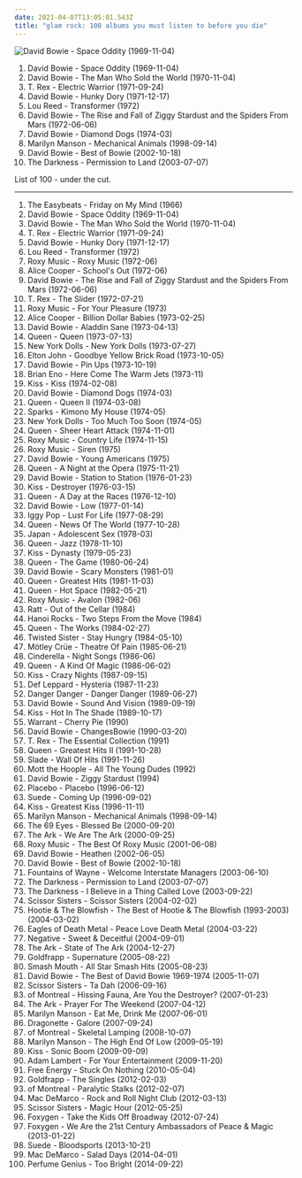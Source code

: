 ```yaml
---
date: 2021-04-07T13:05:01.543Z
title: "glam rock: 100 albums you must listen to before you die"
---
```

![David Bowie - Space Oddity (1969-11-04)](https://img.discogs.com/V_STfB_m_scgM-72C1Ra0r3UL4I=/fit-in/600x594/filters:strip_icc():format(jpeg):mode_rgb():quality(90)/discogs-images/R-465476-1435594411-1443.jpeg.jpg "David Bowie - Space Oddity (1969-11-04)")
<ol class="albums">
<li data-cover="https://img.discogs.com/V_STfB_m_scgM-72C1Ra0r3UL4I=/fit-in/600x594/filters:strip_icc():format(jpeg):mode_rgb():quality(90)/discogs-images/R-465476-1435594411-1443.jpeg.jpg" data-tags="rock, 60s, glam rock" role="button">David Bowie - Space Oddity (1969-11-04)</li>
<li data-cover="https://via.placeholder.com/450" data-tags="glam rock, 70s, rock" role="button">David Bowie - The Man Who Sold the World (1970-11-04)</li>
<li data-cover="http://coverartarchive.org/release/e6981e93-837e-4e7f-9ab0-8ec794df35e8/20620684373-500.jpg" data-tags="glam rock, 70s" role="button">T. Rex - Electric Warrior (1971-09-24)</li>
<li data-cover="http://coverartarchive.org/release/04490fb2-a861-3db8-a8c6-386d8f9da1dc/2776393252-500.jpg" data-tags="glam rock, 70s" role="button">David Bowie - Hunky Dory (1971-12-17)</li>
<li data-cover="https://via.placeholder.com/450" data-tags="70s, rock, glam rock" role="button">Lou Reed - Transformer (1972)</li>
<li data-cover="http://coverartarchive.org/release/da4db8d1-13b2-3d5e-a447-e2ad7733476a/3833715017-500.jpg" data-tags="glam rock" role="button">David Bowie - The Rise and Fall of Ziggy Stardust and the Spiders From Mars (1972-06-06)</li>
<li data-cover="http://coverartarchive.org/release/ac6a3bdd-4d2e-38e8-ba6e-33cecf128b18/14101003831-500.jpg" data-tags="glam rock, 70s" role="button">David Bowie - Diamond Dogs (1974-03)</li>
<li data-cover="http://coverartarchive.org/release/c41a751f-7ad3-3948-8013-92c7663a8bee/5074459506-500.jpg" data-tags="industrial rock, industrial metal, industrial, glam rock" role="button">Marilyn Manson - Mechanical Animals (1998-09-14)</li>
<li data-cover="http://coverartarchive.org/release/3709ee5a-d087-370f-afb4-f730092c7a94/23744459570-500.jpg" data-tags="classic rock, rock" role="button">David Bowie - Best of Bowie (2002-10-18)</li>
<li data-cover="https://img.discogs.com/-pNO1Qw9sSNG69I-wiY2tSYprlU=/fit-in/600x598/filters:strip_icc():format(jpeg):mode_rgb():quality(90)/discogs-images/R-814196-1167785283.jpeg.jpg" data-tags="hard rock, rock" role="button">The Darkness - Permission to Land (2003-07-07)</li>
</ol>
List of 100 - under the cut.
<!-- more -->

_________________

<ol class="albums">
<li data-cover="https://img.discogs.com/MG4zQYJohrZLveLfzk8f7C0DvGA=/fit-in/600x596/filters:strip_icc():format(jpeg):mode_rgb():quality(90)/discogs-images/R-5891387-1549371617-9485.jpeg.jpg" data-tags="classic rock, 60s, psychedelic, oldies, beat" role="button">
The Easybeats - Friday on My Mind (1966)
</li>
<li data-cover="https://img.discogs.com/V_STfB_m_scgM-72C1Ra0r3UL4I=/fit-in/600x594/filters:strip_icc():format(jpeg):mode_rgb():quality(90)/discogs-images/R-465476-1435594411-1443.jpeg.jpg" data-tags="rock, 60s, glam rock" role="button">
David Bowie - Space Oddity (1969-11-04)
</li>
<li data-cover="https://via.placeholder.com/450" data-tags="glam rock, 70s, rock" role="button">
David Bowie - The Man Who Sold the World (1970-11-04)
</li>
<li data-cover="http://coverartarchive.org/release/e6981e93-837e-4e7f-9ab0-8ec794df35e8/20620684373-500.jpg" data-tags="glam rock, 70s" role="button">
T. Rex - Electric Warrior (1971-09-24)
</li>
<li data-cover="http://coverartarchive.org/release/04490fb2-a861-3db8-a8c6-386d8f9da1dc/2776393252-500.jpg" data-tags="glam rock, 70s" role="button">
David Bowie - Hunky Dory (1971-12-17)
</li>
<li data-cover="https://via.placeholder.com/450" data-tags="70s, rock, glam rock" role="button">
Lou Reed - Transformer (1972)
</li>
<li data-cover="https://img.discogs.com/Otf6_JO4GjZMPbv3IFsC-6_a62g=/fit-in/348x506/filters:strip_icc():format(jpeg):mode_rgb():quality(90)/discogs-images/R-5441040-1396312486-9043.jpeg.jpg" data-tags="70s, glam rock" role="button">
Roxy Music - Roxy Music (1972-06)
</li>
<li data-cover="http://coverartarchive.org/release/e28b9cba-289e-47a8-a8c0-8bf5c0c93f19/3987340872-500.jpg" data-tags="hard rock, classic rock" role="button">
Alice Cooper - School's Out (1972-06)
</li>
<li data-cover="http://coverartarchive.org/release/da4db8d1-13b2-3d5e-a447-e2ad7733476a/3833715017-500.jpg" data-tags="glam rock" role="button">
David Bowie - The Rise and Fall of Ziggy Stardust and the Spiders From Mars (1972-06-06)
</li>
<li data-cover="http://coverartarchive.org/release/819ab350-82fc-451d-ad80-eb2ae07ddeef/6008080435-500.jpg" data-tags="glam rock" role="button">
T. Rex - The Slider (1972-07-21)
</li>
<li data-cover="http://coverartarchive.org/release/6d4932d4-c81a-3438-97f1-fac6e8902712/6802461026-500.jpg" data-tags="glam rock, 70s, art rock" role="button">
Roxy Music - For Your Pleasure (1973)
</li>
<li data-cover="https://via.placeholder.com/450" data-tags="hard rock, classic rock" role="button">
Alice Cooper - Billion Dollar Babies (1973-02-25)
</li>
<li data-cover="https://img.discogs.com/XXPAsaNMYuD9g3MpjBgSG4zeHBY=/fit-in/600x552/filters:strip_icc():format(jpeg):mode_rgb():quality(90)/discogs-images/R-7587206-1447535952-9447.jpeg.jpg" data-tags="glam rock, 70s" role="button">
David Bowie - Aladdin Sane (1973-04-13)
</li>
<li data-cover="http://coverartarchive.org/release/47a61826-8264-46e1-a1ef-e854618195c5/7784208473-500.jpg" data-tags="hard rock, 70s, classic rock, rock" role="button">
Queen - Queen (1973-07-13)
</li>
<li data-cover="http://coverartarchive.org/release/1f6cc992-e572-4f3c-b62a-cb6111383e67/11570630075-500.jpg" data-tags="glam rock, proto-punk" role="button">
New York Dolls - New York Dolls (1973-07-27)
</li>
<li data-cover="http://coverartarchive.org/release/8fd04967-5165-4b76-943d-4f03e53eae4b/2971807601-500.jpg" data-tags="70s, classic rock" role="button">
Elton John - Goodbye Yellow Brick Road (1973-10-05)
</li>
<li data-cover="https://img.discogs.com/j5N5tm6b-Sr4oIIIYLp-pDBcAHI=/fit-in/599x597/filters:strip_icc():format(jpeg):mode_rgb():quality(90)/discogs-images/R-670674-1237574217.jpeg.jpg" data-tags="glam rock, 70s" role="button">
David Bowie - Pin Ups (1973-10-19)
</li>
<li data-cover="http://coverartarchive.org/release/39c0fdbb-730d-4d78-88e3-991adaeabe36/1592123546-500.jpg" data-tags="glam rock, art rock" role="button">
Brian Eno - Here Come The Warm Jets (1973-11)
</li>
<li data-cover="http://coverartarchive.org/release/b4b61d56-be24-4894-ba69-67fb458b4ae4/28228409954-500.jpg" data-tags="hard rock" role="button">
Kiss - Kiss (1974-02-08)
</li>
<li data-cover="http://coverartarchive.org/release/ac6a3bdd-4d2e-38e8-ba6e-33cecf128b18/14101003831-500.jpg" data-tags="glam rock, 70s" role="button">
David Bowie - Diamond Dogs (1974-03)
</li>
<li data-cover="http://coverartarchive.org/release/3cfc0044-8794-4e56-a4a9-9995492d9c30/11411923540-500.jpg" data-tags="classic rock, hard rock, 70s, rock" role="button">
Queen - Queen II (1974-03-08)
</li>
<li data-cover="http://coverartarchive.org/release/d148e3fc-5a54-437a-b7d7-25ecc7c060aa/3621682394-500.jpg" data-tags="glam rock, 70s" role="button">
Sparks - Kimono My House (1974-05)
</li>
<li data-cover="http://coverartarchive.org/release/66a32da1-ce51-4f06-900e-1a1f13b18cef/3978876533-500.jpg" data-tags="glam rock" role="button">
New York Dolls - Too Much Too Soon (1974-05)
</li>
<li data-cover="https://via.placeholder.com/450" data-tags="classic rock, 70s, rock, hard rock" role="button">
Queen - Sheer Heart Attack (1974-11-01)
</li>
<li data-cover="http://coverartarchive.org/release/3fec9754-a836-3ed6-acc3-4333b057684b/5896624158-500.jpg" data-tags="glam rock, 70s" role="button">
Roxy Music - Country Life (1974-11-15)
</li>
<li data-cover="https://img.discogs.com/9ivDdU1RMuE8NdipVBpDpf0bok0=/fit-in/598x593/filters:strip_icc():format(jpeg):mode_rgb():quality(90)/discogs-images/R-7911286-1454884459-7960.jpeg.jpg" data-tags="70s" role="button">
Roxy Music - Siren (1975)
</li>
<li data-cover="http://coverartarchive.org/release/361fc46d-c888-445b-94af-bd0ff8a2e109/4732234980-500.jpg" data-tags="70s, rock" role="button">
David Bowie - Young Americans (1975)
</li>
<li data-cover="https://via.placeholder.com/450" data-tags="classic rock, rock, 70s" role="button">
Queen - A Night at the Opera (1975-11-21)
</li>
<li data-cover="https://via.placeholder.com/450" data-tags="70s, rock" role="button">
David Bowie - Station to Station (1976-01-23)
</li>
<li data-cover="http://coverartarchive.org/release/9f6502ca-e8b0-4793-959f-05fe956be7ca/11444653105-500.jpg" data-tags="hard rock" role="button">
Kiss - Destroyer (1976-03-15)
</li>
<li data-cover="http://coverartarchive.org/release/0b305835-4b56-434d-9913-df94a72b2b8f/9111517208-500.jpg" data-tags="classic rock, rock" role="button">
Queen - A Day at the Races (1976-12-10)
</li>
<li data-cover="http://coverartarchive.org/release/3669ceae-11bf-49ef-b8f2-b5724d24a6f9/1331058877-500.jpg" data-tags="experimental, art rock, 70s" role="button">
David Bowie - Low (1977-01-14)
</li>
<li data-cover="http://coverartarchive.org/release/e2cb1fb9-7117-4dae-9b40-9e5480301b9e/1499761435-500.jpg" data-tags="rock, 70s, punk rock" role="button">
Iggy Pop - Lust For Life (1977-08-29)
</li>
<li data-cover="http://coverartarchive.org/release/7fc19ae9-19e5-46a3-b55d-0cc1dca866ab/28809141953-500.jpg" data-tags="classic rock, rock, hard rock, 70s" role="button">
Queen - News Of The World (1977-10-28)
</li>
<li data-cover="https://img.discogs.com/3G1YjK2rF08gsg85RU7FrqnyNfc=/fit-in/600x600/filters:strip_icc():format(jpeg):mode_rgb():quality(90)/discogs-images/R-862142-1556033887-6249.jpeg.jpg" data-tags="glam rock, post-punk" role="button">
Japan - Adolescent Sex (1978-03)
</li>
<li data-cover="http://coverartarchive.org/release/bba8e66c-cd33-46f6-b507-3ad645cbdce7/4328990620-500.jpg" data-tags="classic rock, rock, hard rock, queen" role="button">
Queen - Jazz (1978-11-10)
</li>
<li data-cover="http://coverartarchive.org/release/20f10584-bc6d-3bf6-a110-e06491275f45/1287473342-500.jpg" data-tags="hard rock" role="button">
Kiss - Dynasty (1979-05-23)
</li>
<li data-cover="https://img.discogs.com/vC_Ab8YbYPrUPisG3AaW6-e3BG4=/fit-in/534x531/filters:strip_icc():format(jpeg):mode_rgb():quality(90)/discogs-images/R-2236962-1431722480-6285.jpeg.jpg" data-tags="rock, classic rock, 80s" role="button">
Queen - The Game (1980-06-24)
</li>
<li data-cover="http://coverartarchive.org/release/70814e13-d7e6-453f-b60e-a347ea238a7c/5169972689-500.jpg" data-tags="new wave" role="button">
David Bowie - Scary Monsters (1981-01)
</li>
<li data-cover="http://coverartarchive.org/release/e510d91f-f1dc-469c-9927-e7f2e31fdbd3/22921745391-500.jpg" data-tags="classic rock, queen" role="button">
Queen - Greatest Hits (1981-11-03)
</li>
<li data-cover="http://coverartarchive.org/release/ac3360be-899a-4133-86df-aa593b339cb8/3741108536-500.jpg" data-tags="rock, 80s" role="button">
Queen - Hot Space (1982-05-21)
</li>
<li data-cover="http://coverartarchive.org/release/090700a7-0ec5-41bb-b970-52e6aa47b755/16567307250-500.jpg" data-tags="80s" role="button">
Roxy Music - Avalon (1982-06)
</li>
<li data-cover="https://img.discogs.com/MMqZp2WZBPdxCzul7S6MKCFyYoo=/fit-in/600x542/filters:strip_icc():format(jpeg):mode_rgb():quality(90)/discogs-images/R-14447510-1574703270-9085.png.jpg" data-tags="glam metal, hard rock" role="button">
Ratt - Out of the Cellar (1984)
</li>
<li data-cover="https://img.discogs.com/r0ak_Yh6xKRBcUUns0L0D4JhhBg=/fit-in/500x500/filters:strip_icc():format(jpeg):mode_rgb():quality(90)/discogs-images/R-2107356-1264386999.jpeg.jpg" data-tags="80s, glam rock, hard rock" role="button">
Hanoi Rocks - Two Steps From the Move (1984)
</li>
<li data-cover="https://img.discogs.com/u07muXXmfaBh79xirAViaMcyyNk=/fit-in/594x587/filters:strip_icc():format(jpeg):mode_rgb():quality(90)/discogs-images/R-498839-1161438657.jpeg.jpg" data-tags="classic rock, rock" role="button">
Queen - The Works (1984-02-27)
</li>
<li data-cover="http://coverartarchive.org/release/01fbfacb-9ef6-4377-85c7-897b57975aa8/5243576660-500.jpg" data-tags="heavy metal, hard rock" role="button">
Twisted Sister - Stay Hungry (1984-05-10)
</li>
<li data-cover="http://coverartarchive.org/release/9fa22883-2046-3258-bb49-f9a102a8dcb0/6021690450-500.jpg" data-tags="glam metal" role="button">
Mötley Crüe - Theatre Of Pain (1985-06-21)
</li>
<li data-cover="http://coverartarchive.org/release/bbecf043-e978-4626-9dfc-e1cbfc53012a/19325894147-500.jpg" data-tags="hard rock" role="button">
Cinderella - Night Songs (1986-06)
</li>
<li data-cover="http://coverartarchive.org/release/e32e471f-f8ae-47f2-bb0a-61347f771d43/4329238973-500.jpg" data-tags="classic rock, rock, 80s" role="button">
Queen - A Kind Of Magic (1986-06-02)
</li>
<li data-cover="https://img.discogs.com/JfDrrPTDdS04dLR1uOC9OPCZ0bk=/fit-in/550x538/filters:strip_icc():format(jpeg):mode_rgb():quality(90)/discogs-images/R-5773474-1402468848-3667.jpeg.jpg" data-tags="hard rock" role="button">
Kiss - Crazy Nights (1987-09-15)
</li>
<li data-cover="https://via.placeholder.com/450" data-tags="hard rock" role="button">
Def Leppard - Hysteria (1987-11-23)
</li>
<li data-cover="https://img.discogs.com/dkbqDxhqvsiV_SgBhK9b8xHQTBs=/fit-in/600x600/filters:strip_icc():format(jpeg):mode_rgb():quality(90)/discogs-images/R-3085750-1518194666-6785.jpeg.jpg" data-tags="80s, hard rock, hair metal, glam, glam rock" role="button">
Danger Danger - Danger Danger (1989-06-27)
</li>
<li data-cover="http://coverartarchive.org/release/a6aef477-83a9-42a1-81da-36ddd6d9eb8e/21763670163-500.jpg" data-tags="rock, glam rock" role="button">
David Bowie - Sound And Vision (1989-09-19)
</li>
<li data-cover="http://coverartarchive.org/release/c8db4138-90bf-45a4-963d-d7d812e73f76/10866718227-500.jpg" data-tags="hard rock" role="button">
Kiss - Hot In The Shade (1989-10-17)
</li>
<li data-cover="https://img.discogs.com/0Q-cNH7IexUkkp24TOThxxNc6Z4=/fit-in/600x594/filters:strip_icc():format(jpeg):mode_rgb():quality(90)/discogs-images/R-3793604-1532927158-4479.jpeg.jpg" data-tags="hard rock, hair metal" role="button">
Warrant - Cherry Pie (1990)
</li>
<li data-cover="https://img.discogs.com/V_STfB_m_scgM-72C1Ra0r3UL4I=/fit-in/600x594/filters:strip_icc():format(jpeg):mode_rgb():quality(90)/discogs-images/R-465476-1435594411-1443.jpeg.jpg" data-tags="classic rock, rock" role="button">
David Bowie - ChangesBowie (1990-03-20)
</li>
<li data-cover="https://via.placeholder.com/450" data-tags="glam rock" role="button">
T. Rex - The Essential Collection (1991)
</li>
<li data-cover="http://coverartarchive.org/release/92faa683-a1a5-4198-a55d-af3471f14c94/4160760603-500.jpg" data-tags="queen, classic rock, rock" role="button">
Queen - Greatest Hits II (1991-10-28)
</li>
<li data-cover="https://img.discogs.com/rzuIbHqHm9c5plJ3MdP6W4foiNM=/fit-in/600x603/filters:strip_icc():format(jpeg):mode_rgb():quality(90)/discogs-images/R-2059771-1261626615.jpeg.jpg" data-tags="glam rock, 70s" role="button">
Slade - Wall Of Hits (1991-11-26)
</li>
<li data-cover="http://coverartarchive.org/release/98b7a796-0f0f-4319-8948-f250d14d6bbc/2800476658-500.jpg" data-tags="70s, classic rock, rock" role="button">
Mott the Hoople - All The Young Dudes (1992)
</li>
<li data-cover="http://coverartarchive.org/release/24540263-d929-4cac-ba53-584a90f65fb1/12113877365-500.jpg" data-tags="glam rock" role="button">
David Bowie - Ziggy Stardust (1994)
</li>
<li data-cover="http://coverartarchive.org/release/dfd1efc5-a99d-4560-8141-4a26da18c209/8801167569-500.jpg" data-tags="alternative rock, alternative, rock" role="button">
Placebo - Placebo (1996-06-12)
</li>
<li data-cover="https://img.discogs.com/PJsTNfcs0chZc2eCLJQ_BFWzNCQ=/fit-in/600x521/filters:strip_icc():format(jpeg):mode_rgb():quality(90)/discogs-images/R-13125301-1548508144-6281.jpeg.jpg" data-tags="britpop" role="button">
Suede - Coming Up (1996-09-02)
</li>
<li data-cover="http://coverartarchive.org/release/7566242e-c2f6-46ab-8584-93c7da59d08c/3167170521-500.jpg" data-tags="classic rock, hard rock" role="button">
Kiss - Greatest Kiss (1996-11-11)
</li>
<li data-cover="http://coverartarchive.org/release/c41a751f-7ad3-3948-8013-92c7663a8bee/5074459506-500.jpg" data-tags="industrial rock, industrial metal, industrial, glam rock" role="button">
Marilyn Manson - Mechanical Animals (1998-09-14)
</li>
<li data-cover="https://img.discogs.com/kqRN-zCX6xcbe2idK_IDCANsMXo=/fit-in/600x533/filters:strip_icc():format(jpeg):mode_rgb():quality(90)/discogs-images/R-3822578-1355881869-9489.jpeg.jpg" data-tags="gothic rock" role="button">
The 69 Eyes - Blessed Be (2000-09-20)
</li>
<li data-cover="http://coverartarchive.org/release/9c35f3d0-01fa-472d-a123-a89ac3d3c878/7394881559-500.jpg" data-tags="swedish, indiepop, glam rock" role="button">
The Ark - We Are The Ark (2000-09-25)
</li>
<li data-cover="http://coverartarchive.org/release/30383f9e-8c24-4d31-af81-2899b689ec83/6839107824-500.jpg" data-tags="roxy music" role="button">
Roxy Music - The Best Of Roxy Music (2001-06-08)
</li>
<li data-cover="http://coverartarchive.org/release/24dea465-9a22-49f7-9ee6-0609e96368d5/3939895556-500.jpg" data-tags="rock" role="button">
David Bowie - Heathen (2002-06-05)
</li>
<li data-cover="http://coverartarchive.org/release/3709ee5a-d087-370f-afb4-f730092c7a94/23744459570-500.jpg" data-tags="classic rock, rock" role="button">
David Bowie - Best of Bowie (2002-10-18)
</li>
<li data-cover="http://coverartarchive.org/release/f4810353-6d20-4c08-aa9d-c2b5059ccc8c/20935552675-500.jpg" data-tags="indie" role="button">
Fountains of Wayne - Welcome Interstate Managers (2003-06-10)
</li>
<li data-cover="https://img.discogs.com/-pNO1Qw9sSNG69I-wiY2tSYprlU=/fit-in/600x598/filters:strip_icc():format(jpeg):mode_rgb():quality(90)/discogs-images/R-814196-1167785283.jpeg.jpg" data-tags="hard rock, rock" role="button">
The Darkness - Permission to Land (2003-07-07)
</li>
<li data-cover="http://coverartarchive.org/release/5fd264f0-1188-47fa-bf80-f81cb9c935b9/27945984344-500.jpg" data-tags="glam rock" role="button">
The Darkness - I Believe in a Thing Called Love (2003-09-22)
</li>
<li data-cover="https://img.discogs.com/pEVWcdEdK9fYHUqoRyCIVXH5kwk=/fit-in/500x507/filters:strip_icc():format(jpeg):mode_rgb():quality(90)/discogs-images/R-295955-1105613820.jpg.jpg" data-tags="pop, electronic, dance" role="button">
Scissor Sisters - Scissor Sisters (2004-02-02)
</li>
<li data-cover="http://coverartarchive.org/release/3b9d0b00-f412-4b45-882a-4ed30e2626f4/8023506950-500.jpg" data-tags="hootie" role="button">
Hootie & The Blowfish - The Best of Hootie & The Blowfish (1993-2003) (2004-03-02)
</li>
<li data-cover="http://coverartarchive.org/release/ddf2d79b-2c98-4857-9276-46d1a95cdf1f/1924050449-500.jpg" data-tags="garage rock, rock, stoner rock, alternative rock" role="button">
Eagles of Death Metal - Peace Love Death Metal (2004-03-22)
</li>
<li data-cover="http://coverartarchive.org/release/8fd92ce8-dba4-43ae-8c37-1be8a9dbf0db/7409169038-500.jpg" data-tags="glam rock" role="button">
Negative - Sweet & Deceitful (2004-09-01)
</li>
<li data-cover="http://coverartarchive.org/release/fb9e20a0-882d-4971-8a89-e3bf431e8fe2/7969568316-500.jpg" data-tags="glam rock" role="button">
The Ark - State of The Ark (2004-12-27)
</li>
<li data-cover="https://img.discogs.com/oINYvIAj4nGgB63ZUW-Wwl9rfFY=/fit-in/471x476/filters:strip_icc():format(jpeg):mode_rgb():quality(90)/discogs-images/R-2407288-1282315698.jpeg.jpg" data-tags="electronic" role="button">
Goldfrapp - Supernature (2005-08-22)
</li>
<li data-cover="http://coverartarchive.org/release/90f2861a-56e3-4ea5-8c87-d67fdc9759dc/8307044367-500.jpg" data-tags="classic rock, garage rock" role="button">
Smash Mouth - All Star Smash Hits (2005-08-23)
</li>
<li data-cover="https://img.discogs.com/jOyhah04yl7I6tXvQJI2x5PtcLM=/fit-in/599x594/filters:strip_icc():format(jpeg):mode_rgb():quality(90)/discogs-images/R-1042848-1187370726.jpeg.jpg" data-tags="classic rock, rock, 70s, glam rock, david bowie" role="button">
David Bowie - The Best of David Bowie 1969-1974 (2005-11-07)
</li>
<li data-cover="http://coverartarchive.org/release/d644af71-93e6-4d49-835a-3e13cd681cee/24225700511-500.jpg" data-tags="pop, 00s, alternative, favouritestreamablealbums" role="button">
Scissor Sisters - Ta Dah (2006-09-16)
</li>
<li data-cover="https://via.placeholder.com/450" data-tags="indie pop" role="button">
of Montreal - Hissing Fauna, Are You the Destroyer? (2007-01-23)
</li>
<li data-cover="https://via.placeholder.com/450" data-tags="rock, glam rock, the ark" role="button">
The Ark - Prayer For The Weekend (2007-04-12)
</li>
<li data-cover="https://img.discogs.com/W0CSa9C1T3w-Noz--iomfu9PawU=/fit-in/476x467/filters:strip_icc():format(jpeg):mode_rgb():quality(90)/discogs-images/R-4514401-1372412382-9887.jpeg.jpg" data-tags="industrial rock" role="button">
Marilyn Manson - Eat Me, Drink Me (2007-06-01)
</li>
<li data-cover="https://img.discogs.com/iDYsTPvANTf4VsyKikp0vIPYc4U=/fit-in/600x600/filters:strip_icc():format(jpeg):mode_rgb():quality(90)/discogs-images/R-1430746-1390012650-8402.jpeg.jpg" data-tags="pop, electropop, synthpop, 00s" role="button">
Dragonette - Galore (2007-09-24)
</li>
<li data-cover="https://via.placeholder.com/450" data-tags="indie pop" role="button">
of Montreal - Skeletal Lamping (2008-10-07)
</li>
<li data-cover="http://coverartarchive.org/release/a4659f71-2c62-4aa4-813a-b9e2924d8a50/2554039402-500.jpg" data-tags="industrial rock, alternative rock" role="button">
Marilyn Manson - The High End Of Low (2009-05-19)
</li>
<li data-cover="http://coverartarchive.org/release/c71b28a2-d8fb-4900-a5fd-81573fde7872/10315463887-500.jpg" data-tags="hard rock" role="button">
Kiss - Sonic Boom (2009-09-09)
</li>
<li data-cover="http://coverartarchive.org/release/86da059c-2af3-43f4-897e-d3f7fa3f5a75/2333307730-500.jpg" data-tags="pop" role="button">
Adam Lambert - For Your Entertainment (2009-11-20)
</li>
<li data-cover="http://coverartarchive.org/release/7e9abe81-ca3e-4710-adb7-7dabfb7afef1/16703206620-500.jpg" data-tags="indie rock, glam rock, dfa, albums to buy, listen once" role="button">
Free Energy - Stuck On Nothing (2010-05-04)
</li>
<li data-cover="https://img.discogs.com/lhXM99XSk5_uBW_B3SBU3hpTprw=/fit-in/491x500/filters:strip_icc():format(jpeg):mode_rgb():quality(90)/discogs-images/R-3300050-1324799991.jpeg.jpg" data-tags="synthpop, glam rock, electronic, folktronica" role="button">
Goldfrapp - The Singles (2012-02-03)
</li>
<li data-cover="http://coverartarchive.org/release/22ace75c-a4a9-4893-bacc-082731288175/4110540965-500.jpg" data-tags="neo-psychedelia" role="button">
of Montreal - Paralytic Stalks (2012-02-07)
</li>
<li data-cover="http://coverartarchive.org/release/a47b5ae4-6ff9-49d4-b480-347908458b78/26935470480-500.jpg" data-tags="indie rock" role="button">
Mac DeMarco - Rock and Roll Night Club (2012-03-13)
</li>
<li data-cover="http://coverartarchive.org/release/ed4ef585-6abe-4a3e-a4d3-6206589b3633/28652812232-500.jpg" data-tags="pop" role="button">
Scissor Sisters - Magic Hour (2012-05-25)
</li>
<li data-cover="http://coverartarchive.org/release/de455552-bb61-4b73-84d2-b3443c0a6f00/3845185826-500.jpg" data-tags="psychedelic pop, glam rock" role="button">
Foxygen - Take the Kids Off Broadway (2012-07-24)
</li>
<li data-cover="http://coverartarchive.org/release/fed15943-7a2f-4145-b927-d54bfdbb47a3/3077819531-500.jpg" data-tags="indie pop" role="button">
Foxygen - We Are the 21st Century Ambassadors of Peace & Magic (2013-01-22)
</li>
<li data-cover="http://coverartarchive.org/release/7cdac008-aaa2-4741-98ad-e4089dff00b2/6644098737-500.jpg" data-tags="britpop, glam rock" role="button">
Suede - Bloodsports (2013-10-21)
</li>
<li data-cover="http://coverartarchive.org/release/7e535de9-a3b3-423e-8edf-c200e8713c77/7135267762-500.jpg" data-tags="indie rock, jangle pop, indie" role="button">
Mac DeMarco - Salad Days (2014-04-01)
</li>
<li data-cover="http://coverartarchive.org/release/b152df81-9311-4f9e-9eb6-659ade6a8c06/8512126596-500.jpg" data-tags="ambient, experimental, chamber pop, art pop" role="button">
Perfume Genius - Too Bright (2014-09-22)
</li>
</ol>